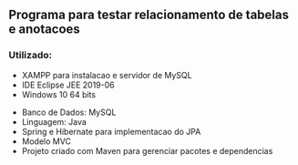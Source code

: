 ## Programa para testar relacionamento de tabelas e anotacoes

### Utilizado:

* XAMPP para instalacao e servidor de MySQL
* IDE Eclipse JEE 2019-06
* Windows 10 64 bits

- Banco de Dados: MySQL
- Linguagem: Java
- Spring e Hibernate para implementacao do JPA
- Modelo MVC
- Projeto criado com Maven para gerenciar pacotes e dependencias
